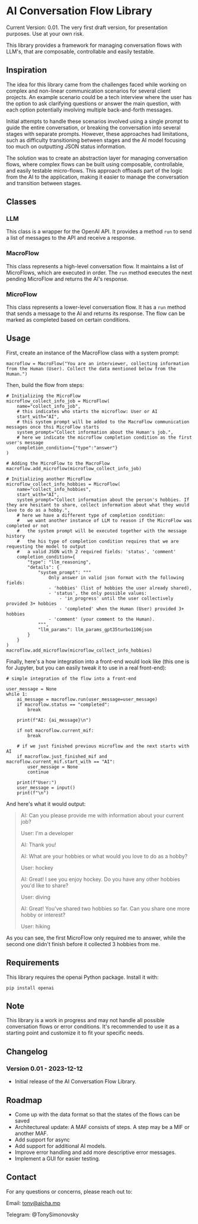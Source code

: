 # AI Conversation Flow Library
Current Version: 0.01. The very first draft version, for presentation purposes. Use at your own risk.

This library provides a framework for managing conversation flows with LLM's, that are composable, controllable and easily testable.


## Inspiration

The idea for this library came from the challenges faced while working on complex and non-linear communication scenarios for several client projects. An example scenario could be a tech interview where the user has the option to ask clarifying questions or answer the main question, with each option potentially involving multiple back-and-forth messages.

Initial attempts to handle these scenarios involved using a single prompt to guide the entire conversation, or breaking the conversation into several stages with separate prompts. However, these approaches had limitations, such as difficulty transitioning between stages and the AI model focusing too much on outputting JSON status information.

The solution was to create an abstraction layer for managing conversation flows, where complex flows can be built using composable, controllable, and easily testable micro-flows. This approach offloads part of the logic from the AI to the application, making it easier to manage the conversation and transition between stages.

## Classes

### LLM

This class is a wrapper for the OpenAI API. It provides a method `run` to send a list of messages to the API and receive a response.

### MacroFlow

This class represents a high-level conversation flow. It maintains a list of MicroFlows, which are executed in order. The `run` method executes the next pending MicroFlow and returns the AI's response.

### MicroFlow

This class represents a lower-level conversation flow. It has a `run` method that sends a message to the AI and returns its response. The flow can be marked as completed based on certain conditions.

## Usage

First, create an instance of the MacroFlow class with a system prompt:

```
macroflow = MacroFlow("You are an interviewer, collecting information from the Human (User). Collect the data mentioned below from the Human.")
```

Then, build the flow from steps:

```
# Initializing the MicroFlow
microflow_collect_info_job = MicroFlow(
    name="collect_info_job",
    # this indicates who starts the microflow: User or AI
    start_with="AI",
    # this system prompt will be added to the MacroFlow communication messages once thsi MicroFlow starts
    system_prompt="Collect information about the Human's job.",
    # here we indicate the microflow completion condition as the first user's message
    completion_condition={"type":"answer"}
)

# Adding the MicroFlow to the MacroFlow
macroflow.add_microflow(microflow_collect_info_job)

# Initializing another MicroFlow
microflow_collect_info_hobbies = MicroFlow(
    name="collect_info_hobbies",
    start_with="AI",
    system_prompt="Collect information about the person's hobbies. If they are hesitant to share, collect information about what they would love to do as a hobby.",
    # here we have a different type of completion condition:
    #   we want another instance of LLM to reason if the MicroFlow was completed or not
    #   the system prompt will be executed together with the message history
    #   the his type of completion condition requires that we are requesting the model to output
    #   a valid JSON with 2 required fields: 'status', 'comment'
    completion_condition={
        "type": "llm_reasoning",
        "details": {
            "system_prompt": """
                Only answer in valid json format with the following fields:
                - 'hobbies' (list of hobbies the user already shared),
                - 'status', the only possible values:
                    - 'in_progress' until the user collectively provided 3+ hobbies
                    - 'completed' when the Human (User) provided 3+ hobbies
                - 'comment' (your comment to the Human).
            """,
            "llm_params": llm_params_gpt35turbo1106json
        }
    }
)
macroflow.add_microflow(microflow_collect_info_hobbies)
```

Finally, here's a how integration into a front-end would look like (this one is for Jupyter, but you can easily tweak it to use in a real front-end):

```
# simple integration of the flow into a front-end 

user_message = None
while 1:
    ai_message = macroflow.run(user_message=user_message)
    if macroflow.status == "completed":
        break

    print(f"AI: {ai_message}\n")

    if not macroflow.current_mif:
        break

    # if we just finished previous microflow and the next starts with AI
    if macroflow.just_finished_mif and macroflow.current_mif.start_with == "AI":
        user_message = None
        continue

    print(f"User:")
    user_message = input()
    print(f"\n")
```

And here's what it would output:

> AI: Can you please provide me with information about your current job?
>
> User:
>  I'm a developer
> 
> AI: Thank you!
> 
> AI: What are your hobbies or what would you love to do as a hobby?
> 
> User:
>  hockey
> 
> AI: Great! I see you enjoy hockey. Do you have any other hobbies you'd like to share?
> 
> User:
>  diving
> 
> AI: Great! You've shared two hobbies so far. Can you share one more hobby or interest?
> 
> User:
>  hiking

As you can see, the first MicroFlow only required me to answer, while the second one didn't finish before it collected 3 hobbies from me.

## Requirements

This library requires the openai Python package. Install it with:

```pip install openai```

## Note

This library is a work in progress and may not handle all possible conversation flows or error conditions. It's recommended to use it as a starting point and customize it to fit your specific needs.

## Changelog

### Version 0.01 - 2023-12-12
- Initial release of the AI Conversation Flow Library. 

## Roadmap

- Come up with the data format so that the states of the flows can be saved
- Architectureal update: A MAF consists of steps. A step may be a MIF or another MAF.
- Add support for async
- Add support for additional AI models.
- Improve error handling and add more descriptive error messages.
- Implement a GUI for easier testing.

## Contact

For any questions or concerns, please reach out to:

Email: tony@aicha.mp

Telegram: @TonySimonovsky

